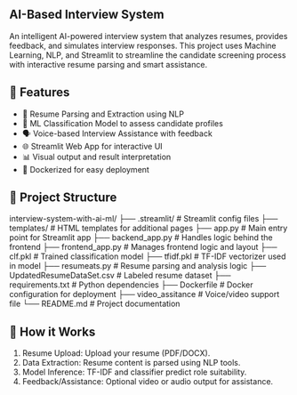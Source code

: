## AI-Based Interview System
An intelligent AI-powered interview system that analyzes resumes, provides feedback, and simulates interview responses. This project uses Machine Learning, NLP, and Streamlit to streamline
the candidate screening process with interactive resume parsing and smart assistance.

## 🚀 Features

- 📄 Resume Parsing and Extraction using NLP
- 🎯 ML Classification Model to assess candidate profiles
- 🗣️ Voice-based Interview Assistance with feedback
- 🌐 Streamlit Web App for interactive UI
- 📊 Visual output and result interpretation
- 🐳 Dockerized for easy deployment


## 📁 Project Structure

interview-system-with-ai-ml/
├── .streamlit/                 # Streamlit config files
├── templates/                  # HTML templates for additional pages
├── app.py                      # Main entry point for Streamlit app
├── backend_app.py              # Handles logic behind the frontend
├── frontend_app.py             # Manages frontend logic and layout
├── clf.pkl                     # Trained classification model
├── tfidf.pkl                   # TF-IDF vectorizer used in model
├── resumeats.py                # Resume parsing and analysis logic
├── UpdatedResumeDataSet.csv    # Labeled resume dataset
├── requirements.txt            # Python dependencies
├── Dockerfile                  # Docker configuration for deployment
├── video_assitance             # Voice/video support file
└── README.md                   # Project documentation 

## 🧠 How it Works

1. Resume Upload: Upload your resume (PDF/DOCX).
2. Data Extraction: Resume content is parsed using NLP tools.
3. Model Inference: TF-IDF and classifier predict role suitability.
4. Feedback/Assistance: Optional video or audio output for assistance.
